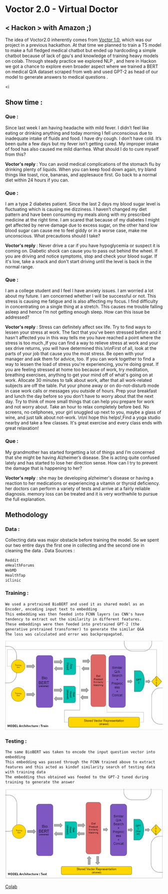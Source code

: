 # Voctor 2.0 - Virtual Doctor
## < Hackon > with Amazon ;)

The idea of Voctor2.0 inherently comes from [Voctor 1.0](https://github.com/shivanshuman021/Voctor/tree/main/models/module3), which was our project in a previous hackathon. At that time we planned to train a T5 model to make a full fledged medical chatbot but ended up hardcoding a simple chatbot because of lack of gpu's and knowledge of training heavy models on colab. Through steady practice we explored NLP , and here in Hackon we got a chance to explore even broader aspect where we trained a BERT on medical Q/A dataset scraped from web and used GPT-2 as head of our model to generate answers to medical questions .

<i

## Show time :

### <b>Que</b> : 
Since last week I am having headache with mild fever. I didn’t feel like eating or drinking anything and today morning I fell unconscious due to inadequate intake of fluids and food. I have dry cough. I don’t have cold. It’s been quite a few days but my fever isn’t getting cured. My improper intake of food has also caused me mild diarrhea. What should I do to cure myself from this?

<b>Voctor's reply</b> : You can avoid medical complications of the stomach flu by drinking plenty of liquids. When you can keep food down again, try bland things like toast, rice, bananas, and applesauce first. Go back to a normal diet within 24 hours if you can.


### <b>Que</b> : 
I am a type 2 diabetes patient. Since the last 2 days my blood sugar level is fluctuating which is causing me dizziness. I haven’t changed my diet pattern and have been consuming my meals along with my prescribed medicine at the right time. I am scared that because of my diabetes I might get affected by nerve damage due to excess sugar, on the other hand low blood sugar can cause me to feel giddy or in a worse case, make me unconscious. What precautions should I take?

<b>Voctor's reply</b> : Never drive a car if you have hypoglycemia or suspect it is coming on. Diabetic shock can cause you to pass out behind the wheel. If you are driving and notice symptoms, stop and check your blood sugar. If it's low, take a snack and don't start driving until the level is back in the normal range.

### <b>Que</b> :  
I am a college student and I feel I have anxiety issues. I am worried a lot about my future. I am concerned whether I will be successful or not. This stress is causing me fatigue and is also affecting my focus. I find difficulty in concentrating on a single thing at a stretch. This causes me trouble falling asleep and hence I’m not getting enough sleep. How can this issue be addressed?

<b>Voctor's reply</b> : Stress can definitely affect sex life. Try to find ways to lessen your stress at work. The fact that you've been stressed before and it hasn't affected you in this way tells me you have reached a point where the stress is too much.,If you can find a way to relieve stress at work and your sex drive returns, you will have determined this.\n\nFirst of all, look at the parts of your job that cause you the most stress. Be open with your manager and ask them for advice, too. If you can work together to find a way to lessen the load of stress you're experiencing, you're doing great. If you are feeling stressed at home too because of work, try meditation, breathing exercises, anything to get your mind off of what's going on at work. Allocate 30 minutes to talk about work, after that all work-related subjects are off the table. Put your phone away or on do-not-disturb mode in case work calls or messages you outside of hours. Prep your breakfast and lunch the day before so you don't have to worry about that the next day. Try to think of more small things that can help you prepare for work and not worry about. Take an hour to relax completely before bed. No screens, no cellphones, your girl snuggled up next to you, maybe a glass of wine, and just talk about not-work. \n\nI hope this helps!,Find a yoga studio nearby and take a few classes. It's great exercise and every class ends with great relaxation!

### <b>Que</b> : 
My grandmother has started forgetting a lot of things and I’m concerned that she might be having Alzheimer’s disease. She is acting quite confused lately and has started to lose her direction sense. How can I try to prevent the damage that is happening to her?

<b>Voctor's reply</b> : she may be developing alzheimer's disease or having a reaction to her medications or experiencing a vitamin or thyroid deficiency. her doctors can perform a variety of tests and arrive at a fairly reliable diagnosis. memory loss can be treated and it is very worthwhile to pursue the full explanation.

## Methodology 

### Data : 

Collecting data was major obstacle before training the model. So we spent our two entire days the first one in collecting and the second one in cleaning the data . 
Data Sources : 
    
    Reddit
    eHealthForums
    WebMD
    HealthTap
    iClinic


### Training :

    We used a pretrained BioBERT and used it as shared model as an Encoder, encoding input text to embedding 
    This embedding was then feeded into FCNN layers (as CNN's have tendency to extract out the similarity in different features.
    These embeddings were then feeded into pretrained GPT-2 (the generative pretrained transformer) to generate the similar Q&A 
    The loss was calculated and error was backpropagated.

<img src="https://github.com/Technocrats-nitw/Care/blob/master/res/train-arch.png" alt="Training Architecture">



### Testing :

    The same BioBERT was taken to encode the input question vector into embedding 
    This embedding was passed through the FCNN trained above to extract features and this acted as kindof similarity search of testing data with training data
    The embedding thus obtained was feeded to the GPT-2 tuned during training to generate the answer


<img src="https://github.com/Technocrats-nitw/Care/blob/master/res/test-arch.png" alt="Testing Architecture">


<a href="https://colab.research.google.com/drive/1EDLeotVVunWFMXVHE9dcsF0Vkg6gCKVv?usp=sharing" target="_top">Colab</a>



